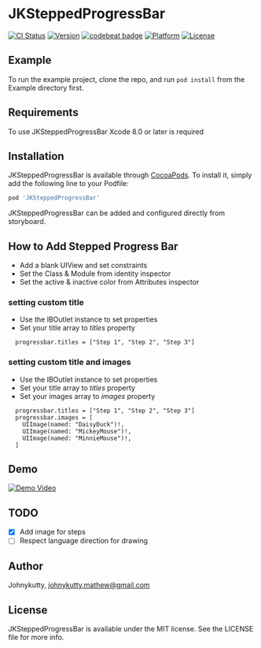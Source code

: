 # JKSteppedProgressBar

[![CI Status](https://travis-ci.org/jkmathew/JKSteppedProgressBar.svg?branch=master&style=flat)](https://travis-ci.org/jkmathew/JKSteppedProgressBar)
[![Version](https://img.shields.io/cocoapods/v/JKSteppedProgressBar.svg?style=flat)](http://cocoapods.org/pods/JKSteppedProgressBar)
[![codebeat badge](https://codebeat.co/badges/bd080c48-5f50-42b3-9ff6-5cef2b192ad5)](https://codebeat.co/projects/github-com-johnykutty-jksteppedprogressbar)
[![Platform](https://img.shields.io/cocoapods/p/JKSteppedProgressBar.svg?style=flat)](http://cocoapods.org/pods/JKSteppedProgressBar)
[![License](https://img.shields.io/cocoapods/l/JKSteppedProgressBar.svg?style=flat)](http://cocoapods.org/pods/JKSteppedProgressBar)

## Example

To run the example project, clone the repo, and run `pod install` from the Example directory first.

## Requirements
To use JKSteppedProgressBar Xcode 8.0 or later is required

## Installation
JKSteppedProgressBar is available through [CocoaPods](http://cocoapods.org). To install
it, simply add the following line to your Podfile:
```ruby
pod 'JKSteppedProgressBar'
```
JKSteppedProgressBar can be added and configured directly from storyboard. 

## How to Add Stepped Progress Bar
- Add a blank UIView and set constraints
- Set the Class & Module from identity inspector
- Set the active & inactive color from Attributes inspector

### setting custom title
- Use the IBOutlet instance to set properties
- Set your title array to _titles_ property
```
  progressbar.titles = ["Step 1", "Step 2", "Step 3"]
```
### setting custom title and images
- Use the IBOutlet instance to set properties
- Set your title array to _titles_ property
- Set your images array to _images_ property
```
  progressbar.titles = ["Step 1", "Step 2", "Step 3"]
  progressbar.images = [
    UIImage(named: "DaisyDuck")!,
    UIImage(named: "MickeyMouse")!,
    UIImage(named: "MinnieMouse")!,
  ]
```


## Demo
[![Demo Video](http://img.youtube.com/vi/gKFrOL7nD6I/0.jpg)](http://www.youtube.com/watch?v=gKFrOL7nD6I)



## TODO
- [x] Add image for steps
- [ ] Respect language direction for drawing

## Author

Johnykutty, johnykutty.mathew@gmail.com

## License

JKSteppedProgressBar is available under the MIT license. See the LICENSE file for more info.

